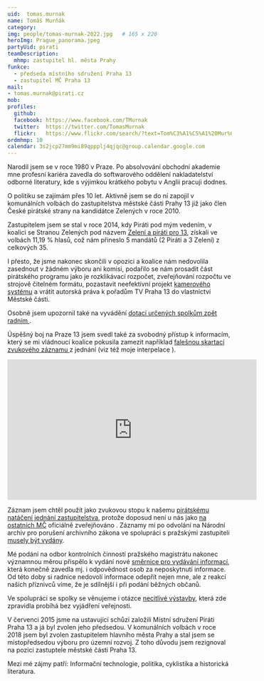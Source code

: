 ```yaml
---
uid:  tomas.murnak
name: Tomáš Murňák  	
category:   
img: people/tomas-murnak-2022.jpg   # 165 x 220
heroImg: Prague_panorama.jpeg
partyUid: pirati
teamDescription:
  mhmp: zastupitel hl. města Prahy 
funkce:
  - předseda místního sdružení Praha 13 
  - zastupitel MČ Praha 13
mail:
- tomas.murnak@pirati.cz
mob: 
profiles:
  github:                 
  facebook: https://www.facebook.com/TMurnak
  twitter:  https://twitter.com/TomasMurnak	  
  flickr:   https://www.flickr.com/search/?text=Tom%C3%A1%C5%A1%20Mur%C5%88%C3%A1k
ordmhmp: 10
calendar: 3s2jcp27mm9mi89qppplj4qjqc@group.calendar.google.com
---
```


Narodil jsem se v roce 1980 v Praze. Po absolvování obchodní akademie mne profesní kariéra zavedla do softwarového oddělení nakladatelství odborné literatury, kde s výjimkou krátkého pobytu v Anglii pracuji dodnes.

<p>O politiku se zajímám přes 10 let. Aktivně jsem se do ní zapojil v komunálních volbách do zastupitelstva městské části Prahy 13 již jako člen České pirátské strany na kandidátce Zelených v roce 2010.</p>
<p>Zastupitelem jsem se stal v roce 2014, kdy Piráti pod mým vedením, v koalici se Stranou Zelených pod názvem <a href="http://zeleniapiratipro13.cz/">Zelení a piráti pro 13</a>, získali ve volbách 11,19 % hlasů, což nám přineslo 5 mandátů (2 Piráti a 3 Zelení) z celkových 35.</p>
<p>I přesto, že jsme nakonec skončili v opozici a koalice nám nedovolila zasednout v žádném výboru ani komisi, podařilo se nám prosadit část pirátského programu jako je rozklikávací rozpočet, zveřejňování rozpočtu ve strojově čitelném formátu, pozastavit neefektivní projekt <a href="http://praha.idnes.cz/praha-13-chce-nakoupit-nove-kamery-za-sto-milionu-korun-pfy-/praha-zpravy.aspx?c=A150316_2147657_praha-zpravy_nuba">kamerového systému</a> a vrátit autorská práva k pořadům TV Praha 13 do vlastnictví Městské části.</p>
<p>Osobně jsem upozornil také na vyvádění <a href="http://prazsky.denik.cz/zpravy_region/radnice-dostala-pokutu-nezverejnila-totiz-smlouvy-s-jednim-ze-svych-radnich-20160708.html">dotací určených spolkům zpět radním </a>.</p>
<p>Úspěšný boj na Praze 13 jsem svedl také za svobodný přístup k informacím, který se mi vládnoucí koalice pokusila zamezit například <a href="https://praha.pirati.cz/skartace-na-praze-13.html">falešnou skartací zvukového záznamu </a>z jednání (viz též moje interpelace ).</p>
<div><iframe width="560" height="315" src="https://www.youtube.com/embed/FUdFR4BRdCs" frameborder="0" allowfullscreen></iframe></div>
<p>Záznam jsem chtěl použít jako zvukovou stopu k našemu <a href="https://youtu.be/oIhY3INJPkE?list=PLhc5QMLcO6ma32Lcj6fn-W4HG9ozlR_VR">pirátskému natáčení jednání zastupitelstva</a>, protože doposud není u nás jako <a href="https://docs.google.com/spreadsheets/d/107be0mg7N7HxHQzFbuASzaHuDlMnRqWgyNjtD7wvJhI/edit?usp=sharing]">na ostatních MČ</a> oficiálně zveřejňováno . Záznamy mi po odvolání na Národní archiv pro porušení archivního zákona ve spolupráci s pražskými zastupiteli <a href="http://praha13.cz/file/59d1/0-2016-Poskytnuta-informace.pdf">musely být vydány</a>. </p>
<p>Mé podání na odbor kontrolních činností pražského magistrátu nakonec významnou měrou přispělo k vydání nové <a href="http://praha13.cz/file/BTh1/Smernice-starosty-c-2-2017.pdf">směrnice pro vydávání informací</a>, která konečně zavedla mj. i odpovědnost osob za neposkytnutí informace. Od této doby si radnice nedovolí informace odepřít nejen mne, ale z reakcí našich příznivců víme, že je sdílnější i při podání běžných občanů.</p>
<p>Ve spolupráci se spolky se věnujeme i otázce <a href="http://zeleniapiratipro13.cz/vyroste-na-posledni-zeleni-mezi-stanicemi-metra-luziny-a-luka-5-vezi/">necitlivé výstavby</a>, která zde zpravidla probíhá bez vyjádření veřejnosti.</p>
<p>V červenci 2015 jsme na ustavující schůzi založili Místní sdružení Piráti Praha 13 a já byl zvolen jeho předsedou. V komunálních volbách v roce 2018 jsem byl zvolen zastupitelem hlavního města Prahy a stal jsem se místopředsedou výboru pro územní rozvoj. Z toho důvodu jsem rezignoval na pozici zastuptele městské části Praha 13.</p>
<p>Mezi mé zájmy patří: Informační technologie, politika, cyklistika a historická literatura.</p>

